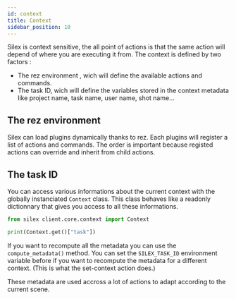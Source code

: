 ```yaml
---
id: context
title: Context
sidebar_position: 10
---
```


Silex is context sensitive, the all point of actions is that the same action will depend of where you are executing it from. The context is defined by two factors :

- The rez environment , wich will define the available actions and commands.
- The task ID, wich will define the variables stored in the context metadata like project name, task name, user name, shot name...

## The rez environment

Silex can load plugins dynamically thanks to rez. Each plugins will register a list of actions and commands. The order is important because registed actions can override and inherit from child actions.

## The task ID

You can access various informations about the current context with the globally instanciated `Context` class. This class behaves like a readonly dictionnary that gives you access to all these informations.

```python
from silex client.core.context import Context

print(Context.get()["task"])
```

If you want to recompute all the metadata you can use the `compute_metadata()` method. You can set the `SILEX_TASK_ID` environment variable before if you want to recompute the metadata for a different context. (This is what the set-context action does.)

These metadata are used accross a lot of actions to adapt according to the current scene.
